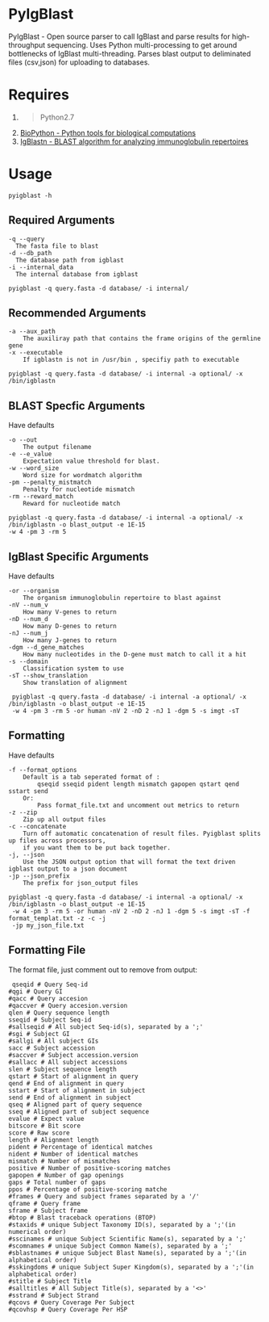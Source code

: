 PyIgBlast
=========

PyIgBlast - Open source parser to call IgBlast and parse results for high-throughput sequencing. 
Uses Python multi-processing to get around bottlenecks of IgBlast multi-threading. 
Parses blast output to deliminated files (csv,json) for uploading to databases. 


Requires
=========

1.   >Python2.7
2.   [BioPython - Python tools for biological computations](http://biopython.org/wiki/Download)
3.   [IgBlastn - BLAST algorithm for analyzing immunoglobulin repertoires](ftp://ftp.ncbi.nih.gov/blast/executables/igblast/release/)

Usage
========
    
    pyigblast -h 

Required Arguments
--------

    -q --query 
      The fasta file to blast
    -d --db_path 
      The database path from igblast
    -i --internal_data 
      The internal database from igblast
      
    pyigblast -q query.fasta -d database/ -i internal/

Recommended Arguments
---------

    -a --aux_path 
        The auxiliray path that contains the frame origins of the germline gene
    -x --executable 
        If igblastn is not in /usr/bin , specifiy path to executable
        
    pyigblast -q query.fasta -d database/ -i internal -a optional/ -x /bin/igblastn
    
BLAST Specfic Arguments
---------
Have defaults

    -o --out 
        The output filename
    -e --e_value 
        Expectation value threshold for blast.
    -w --word_size 
        Word size for wordmatch algorithm
    -pm --penalty_mistmatch
        Penalty for nucleotide mismatch
    -rm --reward_match
        Reward for nucleotide match
    
    pyigblast -q query.fasta -d database/ -i internal -a optional/ -x /bin/igblastn -o blast_output -e 1E-15 
    -w 4 -pm 3 -rm 5

IgBlast Specific Arguments
--------
Have defaults

    -or --organism 
        The organism immunoglobulin repertoire to blast against
    -nV --num_v
        How many V-genes to return
    -nD --num_d
        How many D-genes to return
    -nJ --num_j
        How many J-genes to return
    -dgm --d_gene_matches
        How many nucleotides in the D-gene must match to call it a hit
    -s --domain
        Classification system to use
    -sT --show_translation
        Show translation of alignment
     
     pyigblast -q query.fasta -d database/ -i internal -a optional/ -x /bin/igblastn -o blast_output -e 1E-15 
     -w 4 -pm 3 -rm 5 -or human -nV 2 -nD 2 -nJ 1 -dgm 5 -s imgt -sT

Formatting
----------
Have defaults

    -f --format_options
        Default is a tab seperated format of :
            qseqid sseqid pident length mismatch gapopen qstart qend sstart send
        Or:
            Pass format_file.txt and uncomment out metrics to return
    -z --zip
        Zip up all output files
    -c --concatenate
        Turn off automatic concatenation of result files. Pyigblast splits up files across processors, 
        if you want them to be put back together.
    -j, --json
        Use the JSON output option that will format the text driven igblast output to a json document
    -jp --json_prefix
        The prefix for json_output files
    
    pyigblast -q query.fasta -d database/ -i internal -a optional/ -x /bin/igblastn -o blast_output -e 1E-15 
     -w 4 -pm 3 -rm 5 -or human -nV 2 -nD 2 -nJ 1 -dgm 5 -s imgt -sT -f format_templat.txt -z -c -j 
     -jp my_json_file.txt

Formatting File
---------------
The format file, just comment out to remove from output:

     qseqid # Query Seq-id
    #qgi # Query GI
    #qacc # Query accesion
    #qaccver # Query accesion.version
    qlen # Query sequence length
    sseqid # Subject Seq-id
    #sallseqid # All subject Seq-id(s), separated by a ';'
    #sgi # Subject GI
    #sallgi # All subject GIs
    sacc # Subject accession
    #saccver # Subject accession.version
    #sallacc # All subject accessions
    slen # Subject sequence length
    qstart # Start of alignment in query
    qend # End of alignment in query
    sstart # Start of alignment in subject
    send # End of alignment in subject
    qseq # Aligned part of query sequence
    sseq # Aligned part of subject sequence
    evalue # Expect value
    bitscore # Bit score
    score # Raw score
    length # Alignment length
    pident # Percentage of identical matches
    nident # Number of identical matches
    mismatch # Number of mismatches
    positive # Number of positive-scoring matches
    gapopen # Number of gap openings
    gaps # Total number of gaps
    ppos # Percentage of positive-scoring matche
    #frames # Query and subject frames separated by a '/'
    qframe # Query frame
    sframe # Subject frame
    #btop # Blast traceback operations (BTOP)
    #staxids # unique Subject Taxonomy ID(s), separated by a ';'(in numerical order)
    #sscinames # unique Subject Scientific Name(s), separated by a ';'
    #scomnames # unique Subject Common Name(s), separated by a ';'
    #sblastnames # unique Subject Blast Name(s), separated by a ';'(in alphabetical order)
    #sskingdoms # unique Subject Super Kingdom(s), separated by a ';'(in alphabetical order) 
    #stitle # Subject Title
    #salltitles # All Subject Title(s), separated by a '<>'
    #sstrand # Subject Strand
    #qcovs # Query Coverage Per Subject
    #qcovhsp # Query Coverage Per HSP
